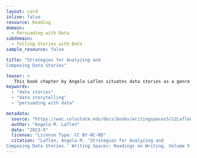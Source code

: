 ```yaml
---
layout: card
inline: false
resource: Reading
domain:
  - Persuading with Data
subdomain:
  - Telling Stories with Data
sample_resource: false

title: "Strategies for Analyzing and
Composing Data Stories"

teaser: >
   This book chapter by Angela Laflen situates data stories as a genre of multimodal writing, while emphasizing the specific rhetorical skills that data storytelling requires. Data stories, Laflen explains, often take the form of social media infographs or online feature articles, and they involve combining data with words and images to tell a story or make an argument. The defining goal of the genre is to make data comprehensible and compelling, so that the insights to be gleaned from a dataset might be readily grasped by readers in a manner that will inform their decision making. Laflen’s piece also outlines a rhetorical framework for analyzing and creating data stories with students in university classroom contexts.
keywords:
  - "data stories"
  - "data storytelling"
  - "persuading with data"

metadata:
  source: "https://wac.colostate.edu/docs/books/writingspaces5/12Laflen.pdf"
  author: "Angela M. Laflen"
  date: "2023-9"
  license: "License Type: CC BY-NC-ND"
  citation: "Laflen, Angela M. ‘Strategies for Analyzing and
Composing Data Stories.’ Writing Spaces: Readings on Writing, Volume 5. WAC Clearinghouse, 2023."
---
```

